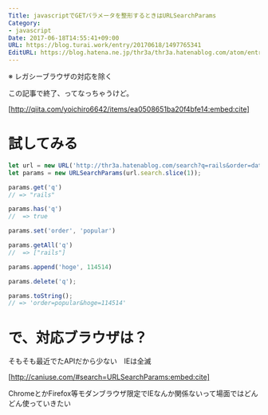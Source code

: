 ```yaml
---
Title: javascriptでGETパラメータを整形するときはURLSearchParams
Category:
- javascript
Date: 2017-06-18T14:55:41+09:00
URL: https://blog.turai.work/entry/20170618/1497765341
EditURL: https://blog.hatena.ne.jp/thr3a/thr3a.hatenablog.com/atom/entry/8599973812271348444
---
```


※ レガシーブラウザの対応を除く


この記事で終了、ってなっちゃうけど。

[http://qiita.com/yoichiro6642/items/ea0508651ba20f4bfe14:embed:cite]

# 試してみる

```javascript
let url = new URL('http://thr3a.hatenablog.com/search?q=rails&order=date');
let params = new URLSearchParams(url.search.slice(1));

params.get('q')
// => "rails"

params.has('q')
//  => true

params.set('order', 'popular')

params.getAll('q')
//  => ["rails"]

params.append('hoge', 114514)

params.delete('q');

params.toString();
// => 'order=popular&hoge=114514'
```

# で、対応ブラウザは？

そもそも最近でたAPIだから少ない　IEは全滅

[http://caniuse.com/#search=URLSearchParams:embed:cite]

ChromeとかFirefox等モダンブラウザ限定でIEなんか関係ないって場面ではどんどん使っていきたい
